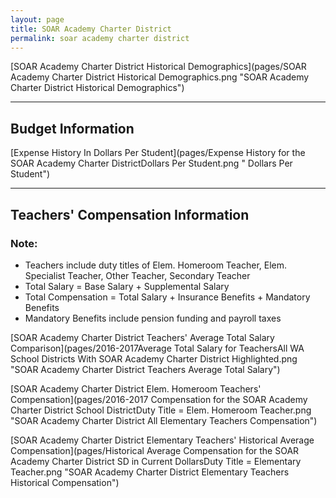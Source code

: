 ```yaml
---
layout: page
title: SOAR Academy Charter District
permalink: soar academy charter district
---
```



[SOAR Academy Charter District Historical Demographics](pages/SOAR Academy Charter District Historical Demographics.png "SOAR Academy Charter District Historical Demographics")

___

## Budget Information

[Expense History In Dollars Per Student](pages/Expense History for the SOAR Academy Charter DistrictDollars Per Student.png " Dollars Per Student")


___

## Teachers' Compensation Information
### Note:
- Teachers include duty titles of Elem. Homeroom Teacher, Elem. Specialist Teacher, Other Teacher, Secondary Teacher
- Total Salary = Base Salary + Supplemental Salary
- Total Compensation = Total Salary + Insurance Benefits + Mandatory Benefits
- Mandatory Benefits include pension funding and payroll taxes

[SOAR Academy Charter District Teachers' Average Total Salary Comparison](pages/2016-2017Average Total Salary for TeachersAll WA School Districts With SOAR Academy Charter District Highlighted.png "SOAR Academy Charter District Teachers Average Total Salary")

[SOAR Academy Charter District Elem. Homeroom Teachers' Compensation](pages/2016-2017 Compensation for the SOAR Academy Charter District School DistrictDuty Title = Elem. Homeroom Teacher.png "SOAR Academy Charter District All Elementary Teachers Compensation")

[SOAR Academy Charter District Elementary Teachers' Historical Average Compensation](pages/Historical Average Compensation for the SOAR Academy Charter District SD in Current DollarsDuty Title = Elementary Teacher.png "SOAR Academy Charter District Elementary Teachers Historical Compensation")

